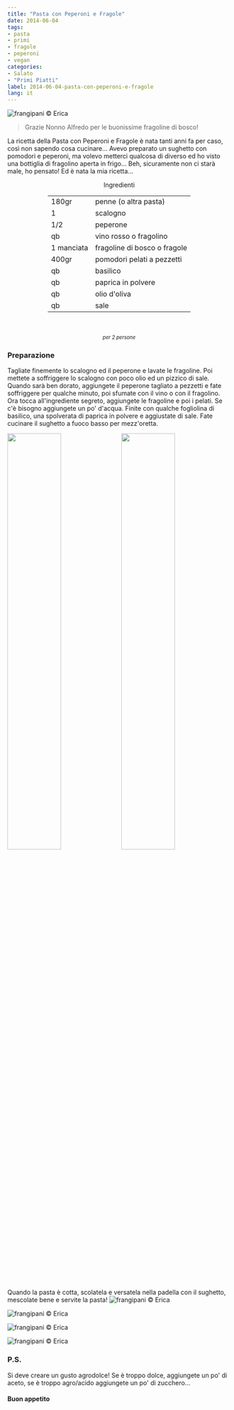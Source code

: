 ```yaml
---
title: "Pasta con Peperoni e Fragole"
date: 2014-06-04
tags:
- pasta
- primi
- fragole
- peperoni
- vegan
categories:
- Salato
- "Primi Piatti"
label: 2014-06-04-pasta-con-peperoni-e-fragole
lang: it
---
```

![](header.jpg "frangipani © Erica")

> Grazie Nonno Alfredo per le buonissime fragoline di bosco!

La ricetta della Pasta con Peperoni e Fragole è nata tanti anni fa per caso, così non sapendo cosa cucinare... Avevo preparato un sughetto con pomodori e peperoni, ma volevo metterci qualcosa di diverso ed ho visto una bottiglia di fragolino aperta in frigo... Beh, sicuramente non ci starà male, ho pensato! Ed è nata la mia ricetta... 


<div id="wrapper" style="text-align: center">
  <div id="yourdiv" style="display: inline-block;">
    <div class="ingredients">
      <div class="ingredients-title">Ingredienti</div>
      <table>
        <tbody>
          <tr>
            <td>180gr</td>
            <td>penne (o altra pasta)</td>
          </tr>
          <tr>
            <td>1</td>
            <td>scalogno</td>
          </tr>
          <tr>
            <td>1/2</td>
            <td>peperone</td>
          </tr>
          <tr>
            <td>qb</td>
            <td>vino rosso o fragolino</td>
          </tr>
          <tr>
            <td>1 manciata</td>
            <td>fragoline di bosco o fragole</td>
          </tr>
          <tr>
            <td>400gr</td>
            <td>pomodori pelati a pezzetti</td>
          </tr>
          <tr>
            <td>qb</td>
            <td>basilico</td>
          </tr>
          <tr>
            <td>qb</td>
            <td>paprica in polvere</td> 
          </tr>
          <tr>
            <td>qb</td>
            <td>olio d'oliva</td>
          </tr>
          <tr>
            <td>qb</td>
            <td>sale</td> 
          </tr>
        </tbody>
      </table>
      <br></br>
      <i class="pull-right" style="font-size: 80%;">per 2 persone</i>
    </div>
  </div>
</div>


<h3>
  <font color="grey">
    <i class="fa fa-cogs"></i>
  </font> Preparazione
</h3>

Tagliate finemente lo scalogno ed il peperone e lavate le fragoline. Poi mettete a soffriggere lo scalogno con poco olio ed un pizzico di sale. Quando sarà ben dorato, aggiungete il peperone tagliato a pezzetti e fate soffriggere per qualche minuto, poi sfumate con il vino o con il fragolino. Ora tocca all'ingrediente segreto, aggiungete le fragoline e poi i pelati. Se c'è bisogno aggiungete un po' d'acqua. Finite con qualche fogliolina di basilico, una spolverata di paprica in polvere e aggiustate di sale. Fate cucinare il sughetto a fuoco basso per mezz'oretta.
<p>
  <div style="width: 100%; margin-bottom: ">
    <img style="float: left; width: 49%; margin-right: 1%" src="ingredienti.jpg" alt="" title="frangipani © Erica" />
    <img style="float: left; width: 49%; margin-left: 1%" src="sughetto.jpg" alt="" title="frangipani © Erica" />
    <div style="clear: both"></div>
  </div>
</p>

Quando la pasta è cotta, scolatela e versatela nella padella con il sughetto, mescolate bene e servite la pasta!
![](risultato1.jpg "frangipani © Erica")

![](risultato3.jpg "frangipani © Erica")

![](risultato4.jpg "frangipani © Erica")

![](risultato5.jpg "frangipani © Erica")


<h3>
  <font color="#FFCC00">
    <i class="fa fa-lightbulb-o"></i>
  </font> P.S.
</h3>

Si deve creare un gusto agrodolce! Se è troppo dolce, aggiungete un po' di aceto, se è troppo agro/acido aggiungete un po' di zucchero...

<h4>Buon appetito
  <font color="red">
    <i class="fa fa-smile-o"></i>
  </font>
</h4>